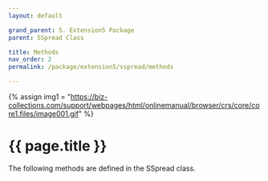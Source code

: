 ```yaml
---
layout: default

grand_parent: 5. Extension5 Package
parent: SSpread Class

title: Methods
nav_order: 2
permalink: /package/extension5/sspread/methods

---
```

{% assign img1 = "https://biz-collections.com/support/webpages/html/onlinemanual/browser/crs/core/core1.files/image001.gif" %}


# {{ page.title }}

The following methods are defined in the SSpread class.
